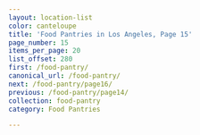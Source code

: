 ```yaml
---
layout: location-list
color: canteloupe
title: 'Food Pantries in Los Angeles, Page 15'
page_number: 15
items_per_page: 20
list_offset: 280
first: /food-pantry/
canonical_url: /food-pantry/
next: /food-pantry/page16/
previous: /food-pantry/page14/
collection: food-pantry
category: Food Pantries

---
```

